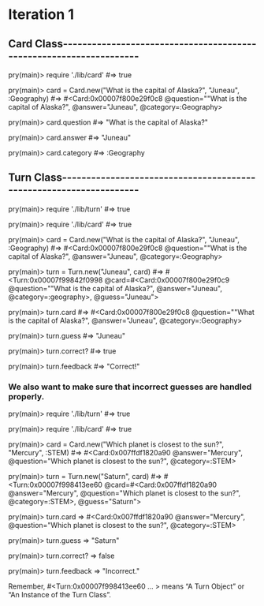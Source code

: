 # Iteration 1
## Card Class-------------------------------------------------------------------

pry(main)> require './lib/card'
#=> true

pry(main)> card = Card.new("What is the capital of Alaska?", "Juneau", :Geography)
#=> #<Card:0x00007f800e29f0c8 @question=""What is the capital of Alaska?", @answer="Juneau", @category=:Geography>

pry(main)> card.question
#=> "What is the capital of Alaska?"

pry(main)> card.answer
#=> "Juneau"

pry(main)> card.category
#=> :Geography


## Turn Class-------------------------------------------------------------------

pry(main)> require './lib/turn'
#=> true

pry(main)> require './lib/card'
#=> true

pry(main)> card = Card.new("What is the capital of Alaska?", "Juneau", :Geography)
#=> #<Card:0x00007f800e29f0c8 @question=""What is the capital of Alaska?", @answer="Juneau", @category=:Geography>

pry(main)> turn = Turn.new("Juneau", card)
#=> #<Turn:0x00007f99842f0998 @card=#<Card:0x00007f800e29f0c9 @question=""What is the capital of Alaska?", @answer="Juneau", @category=:geography>, @guess="Juneau">

pry(main)> turn.card
#=> #<Card:0x00007f800e29f0c8 @question=""What is the capital of Alaska?", @answer="Juneau", @category=:Geography>

pry(main)> turn.guess
#=> "Juneau"

pry(main)> turn.correct?
#=> true

pry(main)> turn.feedback
#=> "Correct!"

### We also want to make sure that incorrect guesses are handled properly.

pry(main)> require './lib/turn'
#=> true

pry(main)> require './lib/card'
#=> true

pry(main)> card = Card.new("Which planet is closest to the sun?", "Mercury", :STEM)
#=> #<Card:0x007ffdf1820a90 @answer="Mercury", @question="Which planet is closest to the sun?", @category=:STEM>

pry(main)> turn = Turn.new("Saturn", card)
#=> #<Turn:0x00007f998413ee60 @card=#<Card:0x007ffdf1820a90 @answer="Mercury", @question="Which planet is closest to the sun?", @category=:STEM>, @guess="Saturn">

pry(main)> turn.card
=> #<Card:0x007ffdf1820a90 @answer="Mercury", @question="Which planet is closest to the sun?", @category=:STEM>

pry(main)> turn.guess
=> "Saturn"

pry(main)> turn.correct?
=> false

pry(main)> turn.feedback
=> "Incorrect."

Remember, #<Turn:0x00007f998413ee60 ... > means “A Turn Object” or “An Instance of the Turn Class”.

